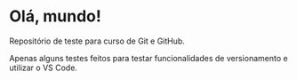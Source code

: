 # Olá, mundo!
 Repositório de teste para curso de Git e GitHub.

 Apenas alguns testes feitos para testar funcionalidades de versionamento e utilizar o VS Code. 

